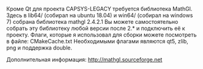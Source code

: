 Кроме Qt для проекта CAPSYS-LEGACY требуется библиотека MathGl.
Здесь в lib64/ (собирал на ubuntu 18.04) и win64/ (собирал на windows 7) собрана библиотека mathgl 2.4.2.1
Вы можете самостоятельно собрать эту библиотеку любой версии после 2.* и подключить её к проекту.
Флаги, которые я использовал для сборки можете посмотреть в файле: CMakeCache.txt
Необходимыми флагами являются qt5, zlib, png и поддержка double.

Дополнительная информация: http://mathgl.sourceforge.net
